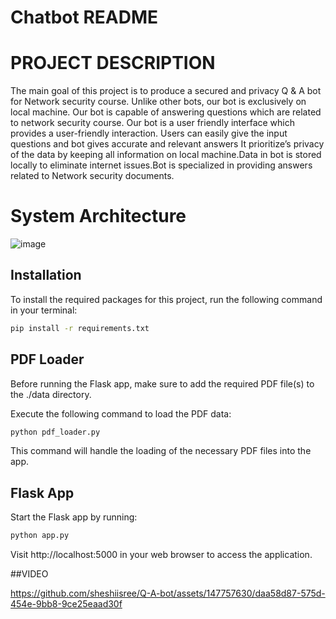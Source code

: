 # Chatbot README

# PROJECT DESCRIPTION

The main goal of this project is to produce a secured  and privacy Q & A bot  for Network security course. Unlike  other bots, our bot is exclusively on local machine. Our bot is capable of answering questions which are related to network security course. Our bot is a user friendly interface  which provides a user-friendly interaction. Users can easily give the input questions and bot gives accurate and relevant answers It prioritize’s   privacy of the data by keeping all information on local machine.Data in bot is stored locally to eliminate internet issues.Bot is specialized in providing answers related to Network security documents.

# System Architecture
![image](https://github.com/sheshiisree/Q-A-bot/assets/147757630/994a3659-30cd-4140-a2f1-4a1f4a790c69)


## Installation

To install the required packages for this project, run the following command in your terminal:

```bash
pip install -r requirements.txt
```

## PDF Loader
Before running the Flask app, make sure to add the required PDF file(s) to the ./data directory.

Execute the following command to load the PDF data:

```bash
python pdf_loader.py
```
This command will handle the loading of the necessary PDF files into the app.

## Flask App
Start the Flask app by running:
```bash
python app.py
```
Visit http://localhost:5000 in your web browser to access the application.

##VIDEO

https://github.com/sheshiisree/Q-A-bot/assets/147757630/daa58d87-575d-454e-9bb8-9ce25eaad30f

